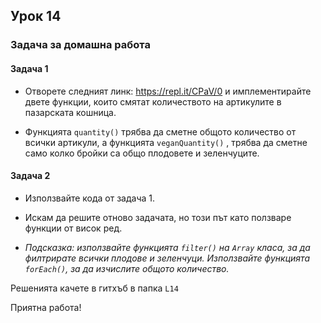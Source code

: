 ## Урок 14

### Задача за домашна работа

#### Задача 1

* Отворете следният линк: https://repl.it/CPaV/0 и имплементирайте двете функции, които смятат количеството на артикулите в пазарската кошница.
  
* Функцията `quantity()` трябва да сметне общото количество от всички артикули, а функцията `veganQuantity()` , трябва да сметне само колко бройки са общо плодовете и зеленчуците.
  
  
#### Задача 2
  
* Използвайте кода от задача 1.  
  
* Искам да решите отново задачата, но този път като ползваре функции от висок ред.
  
* _Подсказка: използвайте функцията `filter()` на `Array` класа, за да филтрирате всички плодове и зеленчуци. Използвайте функцията `forEach()`, за да изчислите общото количество._
  
  
Решенията качете в гитхъб в папка `L14`
  

Приятна работа!